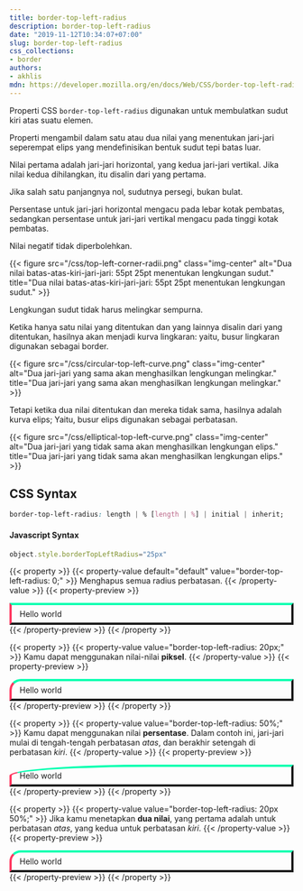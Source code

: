 ```yaml
---
title: border-top-left-radius
description: border-top-left-radius
date: "2019-11-12T10:34:07+07:00"
slug: border-top-left-radius
css_collections:
- border
authors:
- akhlis
mdn: https://developer.mozilla.org/en/docs/Web/CSS/border-top-left-radius
---
```


Properti CSS `border-top-left-radius` digunakan untuk membulatkan sudut kiri atas suatu elemen.

Properti mengambil dalam satu atau dua nilai yang menentukan jari-jari seperempat elips yang mendefinisikan bentuk sudut
tepi batas luar.

Nilai pertama adalah jari-jari horizontal, yang kedua jari-jari vertikal. Jika nilai kedua dihilangkan, itu disalin dari
yang pertama.

Jika salah satu panjangnya nol, sudutnya persegi, bukan bulat.

Persentase untuk jari-jari horizontal mengacu pada lebar kotak pembatas, sedangkan persentase untuk jari-jari vertikal
mengacu pada tinggi kotak pembatas.

Nilai negatif tidak diperbolehkan.

{{< figure src="/css/top-left-corner-radii.png" class="img-center" alt="Dua nilai batas-atas-kiri-jari-jari: 55pt 25pt menentukan lengkungan sudut." title="Dua nilai batas-atas-kiri-jari-jari: 55pt 25pt menentukan lengkungan sudut." >}}

Lengkungan sudut tidak harus melingkar sempurna.

Ketika hanya satu nilai yang ditentukan dan yang lainnya disalin dari yang ditentukan, hasilnya akan menjadi kurva
lingkaran: yaitu, busur lingkaran digunakan sebagai border.

{{< figure src="/css/circular-top-left-curve.png" class="img-center" alt="Dua jari-jari yang sama akan menghasilkan lengkungan melingkar." title="Dua jari-jari yang sama akan menghasilkan lengkungan melingkar." >}}

Tetapi ketika dua nilai ditentukan dan mereka tidak sama, hasilnya adalah kurva elips; Yaitu, busur elips digunakan
sebagai perbatasan.

{{< figure src="/css/elliptical-top-left-curve.png" class="img-center" alt="Dua jari-jari yang tidak sama akan menghasilkan lengkungan elips." title="Dua jari-jari yang tidak sama akan menghasilkan lengkungan elips." >}}

## CSS Syntax
```css
border-top-left-radius: length | % [length | %] | initial | inherit;
```
#### Javascript Syntax

```js
object.style.borderTopLeftRadius="25px"
```

{{< property >}}
{{< property-value default="default" value="border-top-left-radius: 0;" >}}
Menghapus semua radius perbatasan.
{{< /property-value >}}
{{< property-preview >}}
<div class="property__example border-top-left-radius " id="border-top-left-radius-0">Hello world</div>
{{< /property-preview >}}
{{< /property >}}

{{< property >}}
{{< property-value value="border-top-left-radius: 20px;" >}}
Kamu dapat menggunakan nilai-nilai __piksel__.
{{< /property-value >}}
{{< property-preview >}}
<div class="property__example border-top-left-radius " id="border-top-left-radius-20px">Hello world
</div>
{{< /property-preview >}}
{{< /property >}}

{{< property >}}
{{< property-value value="border-top-left-radius: 50%;" >}}
Kamu dapat menggunakan nilai __persentase__. Dalam contoh ini, jari-jari mulai di tengah-tengah perbatasan _atas_, dan
berakhir setengah di perbatasan _kiri_.
{{< /property-value >}}
{{< property-preview >}}
<div class="property__example border-top-left-radius " id="border-top-left-radius-50">Hello world
</div>
{{< /property-preview >}}
{{< /property >}}

{{< property >}}
{{< property-value value="border-top-left-radius: 20px 50%;" >}}
Jika kamu menetapkan __dua nilai__, yang pertama adalah untuk perbatasan _atas_, yang kedua untuk perbatasan _kiri_.
{{< /property-value >}}
{{< property-preview >}}
<div class="property__example border-top-left-radius " id="border-top-left-radius-20px-50">Hello world
</div>
{{< /property-preview >}}
{{< /property >}}

<style type="text/css">
    .border-top-left-radius {
        border-top-color: #05ffb0;
        border-left-color: hsl(348, 100%, 61%);
        border-style: solid;
        border-width: 4px;
        padding: 0.5em 1em;
    }

    #border-top-left-radius-0 {
        border-top-left-radius: 0;
    }

    #border-top-left-radius-20px {
        border-top-left-radius: 20px;
    }

    #border-top-left-radius-50 {
        border-top-left-radius: 50%;
    }

    #border-top-left-radius-20px-50 {
        border-top-left-radius: 20px 50%;
    }
</style>